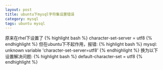```yaml
---
layout: post
title: ubuntu下mysql字符集设置错误
category: mysql
tags: ubuntu mysql
---
```

原来在rhel下设置了
{% highlight bash %}
    character-set-server = utf8
{% endhighlight %}
但在ubuntu下不起作用，报错:
{% highlight bash %}
    mysql: unknown variable 'character-set-server=utf8'
{% endhighlight %}
换为以下设置解决问题:
{% highlight bash %}
    default-character-set = utf8
{% endhighlight %}
